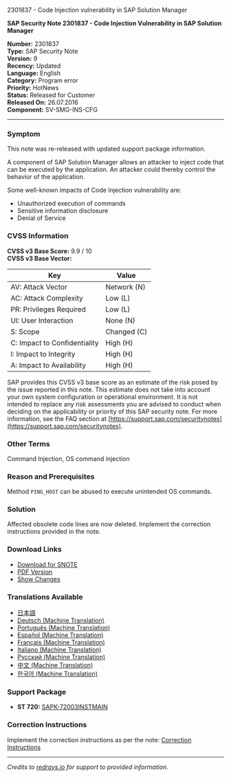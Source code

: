 2301837 - Code Injection vulnerability in SAP Solution Manager

**SAP Security Note 2301837 - Code Injection Vulnerability in SAP Solution Manager**

**Number:** 2301837  
**Type:** SAP Security Note  
**Version:** 9  
**Recency:** Updated  
**Language:** English  
**Category:** Program error  
**Priority:** HotNews  
**Status:** Released for Customer  
**Released On:** 26.07.2016  
**Component:** SV-SMG-INS-CFG

---

### Symptom

This note was re-released with updated support package information.

A component of SAP Solution Manager allows an attacker to inject code that can be executed by the application. An attacker could thereby control the behavior of the application.

Some well-known impacts of Code Injection vulnerability are:
- Unauthorized execution of commands
- Sensitive information disclosure
- Denial of Service

### CVSS Information

**CVSS v3 Base Score:** 9.9 / 10  
**CVSS v3 Base Vector:**

| Key                            | Value           |
|--------------------------------|-----------------|
| AV: Attack Vector              | Network (N)     |
| AC: Attack Complexity          | Low (L)         |
| PR: Privileges Required        | Low (L)         |
| UI: User Interaction           | None (N)        |
| S: Scope                       | Changed (C)     |
| C: Impact to Confidentiality   | High (H)        |
| I: Impact to Integrity         | High (H)        |
| A: Impact to Availability      | High (H)        |

SAP provides this CVSS v3 base score as an estimate of the risk posed by the issue reported in this note. This estimate does not take into account your own system configuration or operational environment. It is not intended to replace any risk assessments you are advised to conduct when deciding on the applicability or priority of this SAP security note. For more information, see the FAQ section at [https://support.sap.com/securitynotes](https://support.sap.com/securitynotes).

### Other Terms

Command Injection, OS command injection

### Reason and Prerequisites

Method `PING_HOST` can be abused to execute unintended OS commands.

### Solution

Affected obsolete code lines are now deleted. Implement the correction instructions provided in the note.

### Download Links

- [Download for SNOTE](https://notesdownloads.sap.com/note/0040000013600572017)
- [PDF Version](https://userapps.support.sap.com/sap/support/sfm/notes/print/0002301837?language=en-US&token=AEB4496AA8FA79162884C5C76010905B)
- [Show Changes](https://me.sap.com/notesLatestChanges/0002301837/E/diff)

### Translations Available

- [日本語](https://me.sap.com/notes/0002301837/J)
- [Deutsch (Machine Translation)](https://me.sap.com/notes/0002301837/D)
- [Português (Machine Translation)](https://me.sap.com/notes/0002301837/P)
- [Español (Machine Translation)](https://me.sap.com/notes/0002301837/S)
- [Français (Machine Translation)](https://me.sap.com/notes/0002301837/F)
- [Italiano (Machine Translation)](https://me.sap.com/notes/0002301837/I)
- [Русский (Machine Translation)](https://me.sap.com/notes/0002301837/R)
- [中文 (Machine Translation)](https://me.sap.com/notes/0002301837/1)
- [한국어 (Machine Translation)](https://me.sap.com/notes/0002301837/3)

### Support Package

- **ST 720:** [SAPK-72003INSTMAIN](https://me.sap.com/supportpackage/SAPK-72003INSTMAIN)

### Correction Instructions

Implement the correction instructions as per the note: [Correction Instructions](https://me.sap.com/corrins/0002301837/162)

---

*Credits to [redrays.io](https://redrays.io) for support to provided information.*